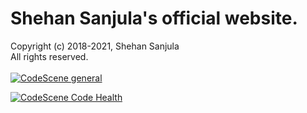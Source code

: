 # Shehan Sanjula's official website.
Copyright (c) 2018-2021, Shehan Sanjula
<br/> All rights reserved.
<br  />
<br  />
[![CodeScene general](https://codescene.io/images/analyzed-by-codescene-badge.svg)](https://codescene.io/projects/14487)

[![CodeScene Code Health](https://codescene.io/projects/14487/status-badges/code-health)](https://codescene.io/projects/14487)
